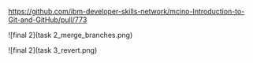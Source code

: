 https://github.com/ibm-developer-skills-network/mcino-Introduction-to-Git-and-GitHub/pull/773


![final 2](task 2_merge_branches.png)


![final 2](task 3_revert.png)